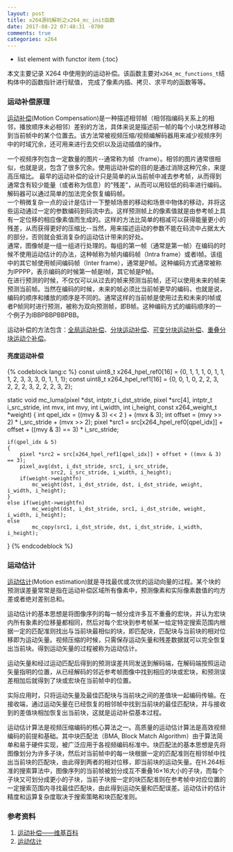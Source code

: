 ```yaml
---
layout: post
title: x264源码解析之x264_mc_init函数
date: 2017-08-22 07:48:31 -0700
comments: true
categories: x264
---
```

* list element with functor item
{:toc}

本文主要记录 X264 中使用到的运动补偿。该函数主要对`x264_mc_functions_t`结构体中的函数指针进行赋值，
完成了像素内插、拷贝、求平均的函数等等。  

<!--more-->

### 运动补偿原理

[运动补偿](https://zh.wikipedia.org/wiki/%E8%BF%90%E5%8A%A8%E8%A1%A5%E5%81%BF)(Motion Compensation)是一种描述相邻帧（相邻指编码关系上的相邻，播放顺序未必相邻）差别的方法，具体来说是描述前一帧的每个小块怎样移动到当前帧中的某个位置去。该方法常被视频压缩/视频编解码器用来减少视频序列中的时域冗余，还可用来进行去交织以及运动插值的操作。  

一个视频序列包含一定数量的图片--通常称为帧（frame）。相邻的图片通常很相似，也就是说，包含了很多冗余。使用运动补偿的目的是通过消除这种冗余，来提高压缩比。
最早的运动补偿的设计只是简单的从当前帧中减去参考帧，从而得到通常含有较少能量（或者称为信息）的"残差"，从而可以用较低的码率进行编码。解码器可以通过简单的加法完全恢复编码帧。  
一个稍微复杂一点的设计是估计一下整帧场景的移动和场景中物体的移动，并将这些运动通过一定的参数编码到码流中去。这样预测帧上的像素值就是由参考帧上具有一定位移的相应像素值而生成的。这样的方法比简单的相减可以获得能量更小的残差，从而获得更好的压缩比--当然，用来描述运动的参数不能在码流中占据太大的部分，否则就会抵消复杂的运动估计带来的好处。  
通常，图像帧是一组一组进行处理的。每组的第一帧（通常是第一帧）在编码的时候不使用运动估计的办法，这种帧称为帧内编码帧（Intra frame）或者I帧。该组中的其它帧使用帧间编码帧（Inter frame），通常是P帧。这种编码方式通常被称为IPPPP，表示编码的时候第一帧是I帧，其它帧是P帧。  
在进行预测的时候，不仅仅可以从过去的帧来预测当前帧，还可以使用未来的帧来预测当前帧。当然在编码的时候，未来的帧必须比当前帧更早的编码，也就是说，编码的顺序和播放的顺序是不同的。通常这样的当前帧是使用过去和未来的I帧或者P帧同时进行预测，被称为双向预测帧，即B帧。这种编码方式的编码顺序的一个例子为IBBPBBPBBPBB。  

运动补偿的方法包含：[全局运动补偿](https://zh.wikipedia.org/wiki/%E8%BF%90%E5%8A%A8%E8%A1%A5%E5%81%BF#.E5.85.A8.E5.B1.80.E8.BF.90.E5.8A.A8.E8.A1.A5.E5.81.BF)、[分块运动补偿](https://zh.wikipedia.org/wiki/%E8%BF%90%E5%8A%A8%E8%A1%A5%E5%81%BF#.E5.88.86.E5.9D.97.E8.BF.90.E5.8A.A8.E8.A1.A5.E5.81.BF)、[可变分块运动补偿](https://zh.wikipedia.org/wiki/%E8%BF%90%E5%8A%A8%E8%A1%A5%E5%81%BF#.E5.8F.AF.E5.8F.98.E5.88.86.E5.9D.97.E8.BF.90.E5.8A.A8.E8.A1.A5.E5.81.BF)、[重叠分块运动个补偿](https://zh.wikipedia.org/wiki/%E8%BF%90%E5%8A%A8%E8%A1%A5%E5%81%BF#.E9.87.8D.E5.8F.A0.E5.88.86.E5.9D.97.E8.BF.90.E5.8A.A8.E8.A1.A5.E5.81.BF)。  

#### 亮度运动补偿

{% codeblock lang:c %}
const uint8_t x264_hpel_ref0[16] = {0, 1, 1, 1, 0, 1, 1, 1, 2, 3, 3, 3, 0, 1, 1, 1};
const uint8_t x264_hpel_ref1[16] = {0, 0, 1, 0, 2, 2, 3, 2, 2, 2, 3, 2, 2, 2, 3, 2};

static void mc_luma(pixel *dst, intptr_t i_dst_stride,
                    pixel *src[4], intptr_t i_src_stride,
                    int mvx, int mvy,
                    int i_width, int i_height, const x264_weight_t *weight)
{
    int qpel_idx = ((mvy & 3) << 2 ) + (mvx & 3);
    int offset = (mvy >> 2) * i_src_stride + (mvx >> 2);
    pixel *src1 = src[x264_hpel_ref0[qpel_idx]] + offset + ((mvy & 3) == 3) * i_src_stride;

    if(qpel_idx & 5)
    {
        pixel *src2 = src[x264_hpel_ref1[qpel_idx]] + offset + ((mvx & 3) == 3);
        pixel_avg(dst, i_dst_stride, src1, i_src_stride,
                  src2, i_src_stride, i_width, i_height);
        if(weight->weightfn)
            mc_weight(dst, i_dst_stride, dst, i_dst_stride, weight, i_width, i_height);
    }
    else if(weight->weightfn)
            mc_weight(dst, i_dst_stride, src1, i_dst_stride, weight, i_width, i_height);
    else
            mc_copy(src1, i_dst_stride, dst, i_dst_stride, i_width, i_height);
}
{% endcodeblock %}
### 运动估计  

[运动估计](https://en.wikipedia.org/wiki/Motion_estimation)(Motion estimation)就是寻找最优或次优的运动向量的过程。某个块的预测误差量常常是指在运动补偿区域所有像素中，预测像素和实际像素数值的均方差或者绝对差别总和。

运动估计的基本思想是将图像序列的每一帧分成许多互不重叠的宏块，并认为宏块内所有象素的位移量都相同，然后对每个宏块到参考帧某一给定特定搜索范围内根据一定的匹配准则找出与当前块最相似的块，即匹配块，匹配块与当前块的相对位移即为运动矢量。视频压缩的时候，只需保存运动矢量和残差数据就可以完全恢复出当前块。得到运动矢量的过程被称为运动估计。

运动矢量和经过运动匹配后得到的预测误差共同发送到解码端，在解码端按照运动矢量指明的位置，从已经解码的邻近参考帧图像中找到相应的块或宏块，和预测误差相加后就得到了块或宏块在当前帧中的位置。

实际应用时，只将运动矢量及最佳匹配块与当前块之间的差值块一起编码传输。在接收端，通过运动矢量在已经恢复的相邻帧中找到当前块的最佳匹配块，并与接收到的差值块相加恢复出当前块，这就是运动补偿基本过程。  

运动估计算法是视频压缩编码的核心算法之一。高质量的运动估计算法是高效视频编码的前提和基础。其中块匹配法（BMA, Block Match Algorithm）由于算法简单和易于硬件实现，被广泛应用于各视频编码标准中。块匹配法的基本思想是先将图像划分为许多子块，然后对当前帧中的每一块根据一定的匹配准则在相邻帧中找出当前块的匹配块，由此得到两者的相对位移，即当前块的运动矢量。在H.264标准的搜索算法中，图像序列的当前帧被划分成互不重叠16×16大小的子块，而每个子块又可划分成更小的子块，当前子块按一定的块匹配准则在参考帧中对应位置的一定搜索范围内寻找最佳匹配块，由此得到运动矢量和匹配误差。运动估计的估计精度和运算复杂度取决于搜索策略和块匹配准则。  

### 参考资料

1. [运动补偿——维基百科](https://zh.wikipedia.org/wiki/%E8%BF%90%E5%8A%A8%E8%A1%A5%E5%81%BF)  
2. [运动估计](http://www.cnblogs.com/AndyJee/p/3724917.html)


